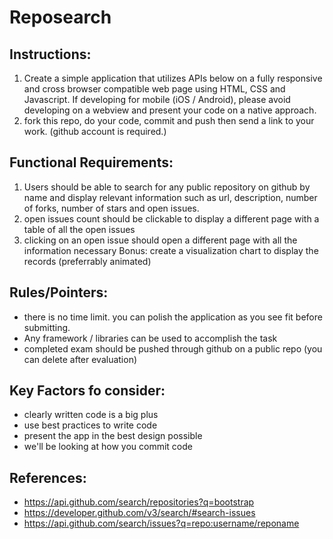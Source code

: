 # Reposearch

## Instructions:
1. Create a simple application that utilizes APIs below on a fully responsive and cross browser compatible web page using HTML, CSS and Javascript. If developing for mobile (iOS / Android), please avoid developing on a webview and present your code on a native approach.
2. fork this repo, do your code, commit and push then send a link to your work. (github account is required.)

## Functional Requirements:
1. Users should be able to search for any public repository on github by name and display relevant information such as url, description, number of forks, number of stars and open issues.
2. open issues count should be clickable to display a different page with a table of all the open issues
3. clicking on an open issue should open a different page with all the information necessary
Bonus: create a visualization chart to display the records (preferrably animated)

## Rules/Pointers:
- there is no time limit. you can polish the application as you see fit before submitting.
- Any framework / libraries can be used to accomplish the task
- completed exam should be pushed through github on a public repo (you can delete after evaluation)

## Key Factors fo consider:
- clearly written code is a big plus
- use best practices to write code
- present the app in the best design possible
- we'll be looking at how you commit code

## References: 
- https://api.github.com/search/repositories?q=bootstrap
- https://developer.github.com/v3/search/#search-issues
- https://api.github.com/search/issues?q=repo:username/reponame
